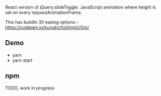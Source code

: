 React version of jQuery.slideToggle. JavaScript animation where height is set on every requestAnimationFrame.

This has buildin 30 easing options - https://codepen.io/kunukn/full/mpVJOm/

## Demo

* yarn
* yarn start

## npm 

TODO, work in progress


